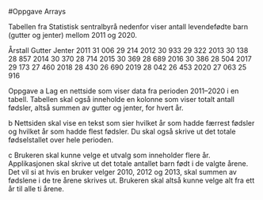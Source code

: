 #Oppgave Arrays

Tabellen fra Statistisk sentralbyrå nedenfor viser antall levendefødte barn (gutter og jenter) mellom 2011 og 2020.
 
Årstall
Gutter
Jenter
2011
31 006
29 214
2012
30 933
29 322
2013
30 138
28 857
2014
30 370
28 714
2015
30 369
28 689
2016
30 386
28 504
2017
29 173
27 460
2018
28 430
26 690
2019
28 042
26 453
2020
27 063
25 916

 
 
Oppgave
a        Lag en nettside som viser data fra perioden 2011–2020 i en tabell. Tabellen skal også inneholde en kolonne som viser totalt antall fødsler, altså summen av gutter og jenter, for hvert år.

b        Nettsiden skal vise en tekst som sier hvilket år som hadde færrest fødsler og hvilket år som hadde flest fødsler. Du skal også skrive ut det totale fødselstallet over hele perioden.

c         Brukeren skal kunne velge et utvalg som inneholder flere år. Applikasjonen skal skrive ut det totale antallet barn født i de valgte årene. Det vil si at hvis en bruker velger 2010, 2012 og 2013, skal summen av fødslene i de tre årene skrives ut. Brukeren skal altså kunne velge alt fra ett år til alle ti årene.
